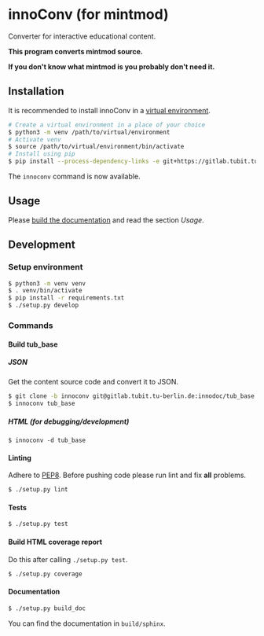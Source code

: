 # innoConv (for mintmod)

Converter for interactive educational content.

**This program converts mintmod source.**

**If you don't know what mintmod is you probably don't need it.**

## Installation

It is recommended to install innoConv in a [virtual environment](https://docs.python.org/3/library/venv.html).

```sh
# Create a virtual environment in a place of your choice
$ python3 -m venv /path/to/virtual/environment
# Activate venv
$ source /path/to/virtual/environment/bin/activate
# Install using pip
$ pip install --process-dependency-links -e git+https://gitlab.tubit.tu-berlin.de/innodoc/innoconv.git#egg=innoconv
```

The ``innoconv`` command is now available.

## Usage

Please [build the documentation](#documentation) and read the section *Usage*.

## Development

### Setup environment

```sh
$ python3 -m venv venv
$ . venv/bin/activate
$ pip install -r requirements.txt
$ ./setup.py develop
```

### Commands

#### Build tub_base

##### JSON

Get the content source code and convert it to JSON.

```sh
$ git clone -b innoconv git@gitlab.tubit.tu-berlin.de:innodoc/tub_base
$ innoconv tub_base
```

##### HTML (for debugging/development)

```
$ innoconv -d tub_base
```

#### Linting

Adhere to [PEP8](https://www.python.org/dev/peps/pep-0008/). Before pushing
code please run lint and fix **all** problems.

```sh
$ ./setup.py lint
```

#### Tests

```sh
$ ./setup.py test
```

#### Build HTML coverage report

Do this after calling `./setup.py test`.

```sh
$ ./setup.py coverage
```

#### Documentation

```sh
$ ./setup.py build_doc
```

You can find the documentation in `build/sphinx`.
